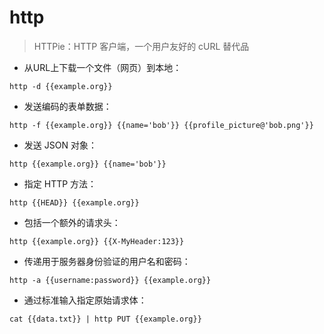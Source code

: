 # http

>  HTTPie：HTTP 客户端，一个用户友好的 cURL 替代品

- 从URL上下载一个文件（网页）到本地：

`http -d {{example.org}}`

- 发送编码的表单数据：

`http -f {{example.org}} {{name='bob'}} {{profile_picture@'bob.png'}}`

- 发送 JSON 对象：

`http {{example.org}} {{name='bob'}}`

- 指定 HTTP 方法：

`http {{HEAD}} {{example.org}}`

- 包括一个额外的请求头：

`http {{example.org}} {{X-MyHeader:123}}`

- 传递用于服务器身份验证的用户名和密码：

`http -a {{username:password}} {{example.org}}`

- 通过标准输入指定原始请求体：

`cat {{data.txt}} | http PUT {{example.org}}`

[#]: contributors: ([　]，[陶瑞]，[王兴宇]，[懒汉晨成])